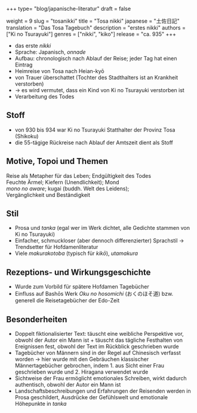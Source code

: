 +++
type= "blog/japanische-literatur"
draft = false

weight = 9
slug = "tosanikki"
title = "Tosa nikki"
japanese = "土佐日記"
translation = "Das Tosa Tagebuch"
description = "erstes nikki"
authors = ["Ki no Tsurayuki"]
genres = ["nikki", "kiko"]
release = "ca. 935"
+++

- das erste *nikki*
- Sprache: Japanisch, *onnade*
- Aufbau: chronologisch nach Ablauf der Reise; jeder Tag hat einen Eintrag
- Heimreise von Tosa nach Heian-kyō
- von Trauer überschattet (Tochter des Stadthalters ist an Krankheit verstorben)
- -> es wird vermutet, dass ein Kind von Ki no Tsurayuki verstorben ist
- Verarbeitung des Todes

## Stoff

- von 930 bis 934 war Ki no Tsurayuki Statthalter der Provinz Tosa (Shikoku)  
- die 55-tägige Rückreise nach Ablauf der Amtszeit dient als Stoff

## Motive, Topoi und Themen

Reise als Metapher für das Leben; Endgültigkeit des Todes  
Feuchte Ärmel; Kiefern (Unendlichkeit); Mond  
*mono no aware*; kugai (buddh. Welt des Leidens);  
Vergänglichkeit und Beständigkeit

## Stil

- Prosa und *tanka* (egal wer im Werk dichtet, alle Gedichte stammen von Ki no Tsurayuki)  
- Einfacher, schmuckloser (aber dennoch differenzierter) Sprachstil -> Trendsetter für Hofdamenliteratur  
- Viele *makurakotoba* (typisch für *kikō*), *utamakura*

## Rezeptions- und Wirkungsgeschichte

- Wurde zum Vorbild für spätere Hofdamen Tagebücher  
- Einfluss auf Bashōs Werk *Oku no hosomichi* (おくのほそ道) bzw. generell die Reisetagebücher der Edo-Zeit

## Besonderheiten

- Doppelt fiktionalisierter Text: täuscht eine weibliche Perspektive vor, obwohl der Autor ein Mann ist + täuscht das tägliche Festhalten von Ereignissen fest, obwohl der Text im Rückblick geschrieben wurde
- Tagebücher von Männern sind in der Regel auf Chinesisch verfasst worden -> hier wurde mit den Gebräuchen klassischer Männertagebücher gebrochen, indem 1. aus Sicht einer Frau geschrieben wurde und 2. Hiragana verwendet wurde
- Sichtweise der Frau ermöglicht emotionales Schreiben, wirkt dadurch authentisch, obwohl der Autor ein Mann ist
- Landschaftsbeschreibungen und Erfahrungen der Reisenden werden in Prosa geschildert, Ausdrücke der Gefühlswelt und emotionale Höhepunkte in *tanka*
